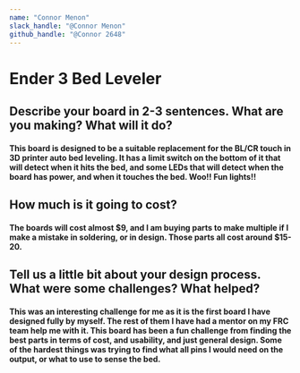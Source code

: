```yaml
---
name: "Connor Menon"
slack_handle: "@Connor Menon"
github_handle: "@Connor 2648"
---
```


# Ender 3 Bed Leveler

## Describe your board in 2-3 sentences. What are you making? What will it do?
#### This board is designed to be a suitable replacement for the BL/CR touch in 3D printer auto bed leveling. It has a limit switch on the bottom of it that will detect when it hits the bed, and some LEDs that will detect when the board has power, and when it touches the bed. Woo!! Fun lights!!
## How much is it going to cost?
#### The boards will cost almost $9, and I am buying parts to make multiple if I make a mistake in soldering, or in design. Those parts all cost around $15-20.
## Tell us a little bit about your design process. What were some challenges? What helped?
#### This was an interesting challenge for me as it is the first board I have designed fully by myself. The rest of them I have had a mentor on my FRC team help me with it. This board has been a fun challenge from finding the best parts in terms of cost, and usability, and just general design. Some of the hardest things was trying to find what all pins I would need on the output, or what to use to sense the bed. 
 
